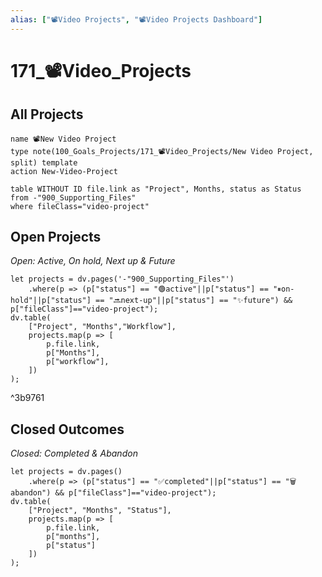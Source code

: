 ```yaml
---
alias: ["📽Video Projects", "📽Video Projects Dashboard"]
---
```


# 171_📽Video_Projects

## All Projects
```button
name 📽️New Video Project
type note(100_Goals_Projects/171_📽Video_Projects/New Video Project, split) template
action New-Video-Project
```
~~~dataview
table WITHOUT ID file.link as "Project", Months, status as Status
from -"900_Supporting_Files"
where fileClass="video-project"
~~~

## Open Projects  
*Open: Active, On hold, Next up & Future*
```dataviewjs
let projects = dv.pages('-"900_Supporting_Files"')
    .where(p => (p["status"] == "🟢active"||p["status"] == "⏸on-hold"||p["status"] == "🔜next-up"||p["status"] == "✨future") && p["fileClass"]=="video-project");
dv.table(
    ["Project", "Months","Workflow"],
    projects.map(p => [
        p.file.link,
        p["Months"],
        p["workflow"],
    ])
);
```

^3b9761

## Closed Outcomes
*Closed: Completed & Abandon*
```dataviewjs
let projects = dv.pages()
    .where(p => (p["status"] == "✅completed"||p["status"] == "🗑️abandon") && p["fileClass"]=="video-project");
dv.table(
    ["Project", "Months", "Status"],
    projects.map(p => [
        p.file.link,
        p["months"],
        p["status"]
    ])
);
```




